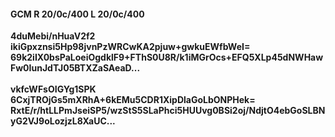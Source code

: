 #### GCM R 20/0c/400 L 20/0c/400
**4duMebi/nHuaV2f2**<br/>**ikiGpxznsi5Hp98jvnPzWRCwKA2pjuw+gwkuEWfbWeI=**<br/>**69k2iIX0bsPaLoeiOgdklF9+FThS0U8R/k1iMGrOcs+EFQ5XLp45dNWHawFw0IunJdTJ05BTXZaSAeaD...**<br/><br/>
**vkfcWFsOIGYg1SPK**<br/>**6CxjTROjGs5mXRhA+6kEMu5CDR1XipDlaGoLbONPHek=**<br/>**RxtE/r/htLLPmJseiSP5/wzStS5SLaPhci5HUUvg0BSi2oj/NdjtO4ebGoSLBNyG2VJ9oLozjzL8XaUC...**